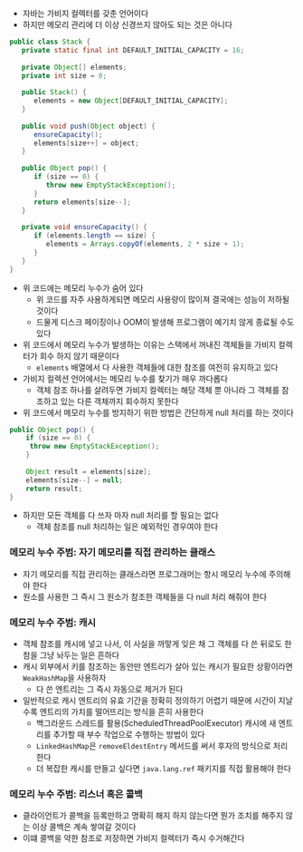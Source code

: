 
- 자바는 가비지 컬렉터를 갖춘 언어이다
- 하지만 메모리 관리에 더 이상 신경쓰지 않아도 되는 것은 아니다

```Java
public class Stack {  
   private static final int DEFAULT_INITIAL_CAPACITY = 16;  
  
   private Object[] elements;  
   private int size = 0;  
  
   public Stack() {  
      elements = new Object[DEFAULT_INITIAL_CAPACITY];  
   }  
  
   public void push(Object object) {  
      ensureCapacity();  
      elements[size++] = object;  
   }  
  
   public Object pop() {  
      if (size == 0) {  
         throw new EmptyStackException();  
      }  
      return elements[size--];
   }  
  
   private void ensureCapacity() {  
      if (elements.length == size) {  
         elements = Arrays.copyOf(elements, 2 * size + 1);  
      }  
   }  
}
```

- 위 코드에는 메모리 누수가 숨어 있다
	- 위 코드를 자주 사용하게되면 메모리 사용량이 많이져 결국에는 성능이 저하될 것이다
	- 드물게 디스크 페이징이나 OOM이 발생해 프로그램이 예기치 않게 종료될 수도 있다
- 위 코드에서 메모리 누수가 발생하는 이유는 스택에서 꺼내진 객체들을 가비지 컬렉터가 회수 하지 않기 때문이다
	- `elements` 배열에서 다 사용한 객체들에 대한 참조를 여전히 유지하고 있다
- 가비지 컬렉션 언어에서는 메모리 누수를 찾기가 매우 까다롭다
	- 객체 참조 하나를 살려두면 가비지 컬렉터는 해당 객체 뿐 아니라 그 객체를 참조하고 있는 다른 객체까지 회수하지 못한다
- 위 코드에서 메모리 누수를 방지하기 위한 방법은 간단하게 null 처리를 하는 것이다

```Java
public Object pop() {  
	if (size == 0) {  
	 throw new EmptyStackException();  
	}
	
	Object result = elements[size];
	elements[size--] = null;  
	return result;
}  
```

- 하지만 모든 객체를 다 쓰자 마자 null 처리를 할 필요는 없다
	- 객체 참조를 null 처리하는 일은 예외적인 경우여야 한다

### 메모리 누수 주범:  자기 메모리를 직접 관리하는 클래스
- 자기 메모리를 직접 관리하는 클래스라면 프로그래머는 항시 메모리 누수에 주의해야 한다
- 원소를 사용한 그 즉시 그 원소가 참조한 객체들을 다 null 처리 해줘야 한다

### 메모리 누수 주범: 캐시
- 객체 참조를 캐시에 넣고 나서, 이 사실을 까맣게 잊은 채 그 객체를 다 쓴 뒤로도 한참을 그냥 놔두는 일은 흔하다
- 캐시 외부에서 키를 참조하는 동안만 엔트리가 살아 있는 캐시가 필요한 상황이라면 `WeakHashMap`을 사용하자
	- 다 쓴 엔트리는 그 즉시 자동으로 제거가 된다
- 일반적으로 캐시 엔트리의 유효 기간을 정확히 정의하기 어렵기 때문에 시간이 지날수록 엔트리의 가치를 떨어뜨리는 방식을 흔히 사용한다
	- 백그라운드 스레드를 활용(ScheduledThreadPoolExecutor) 캐시에 새 엔트리를 추가할 때 부수 작업으로 수행하는 방법이 있다
	- `LinkedHashMap`은 `removeEldestEntry` 메서드를 써서 후자의 방식으로 처리한다
	- 더 복잡한 캐시를 만들고 싶다면 `java.lang.ref` 패키지를 직접 활용해야 한다

### 메모리 누수 주범: 리스너 혹은 콜백
- 클라이언트가 콜백을 등록만하고 명확히 해지 하지 않는다면 뭔가 조치를 해주지 않는 이상 콜백은 계속 쌓여갈 것이다
- 이떄 콜백을 약한 참조로 저장하면 가비지 컬렉터가 즉시 수거해간다